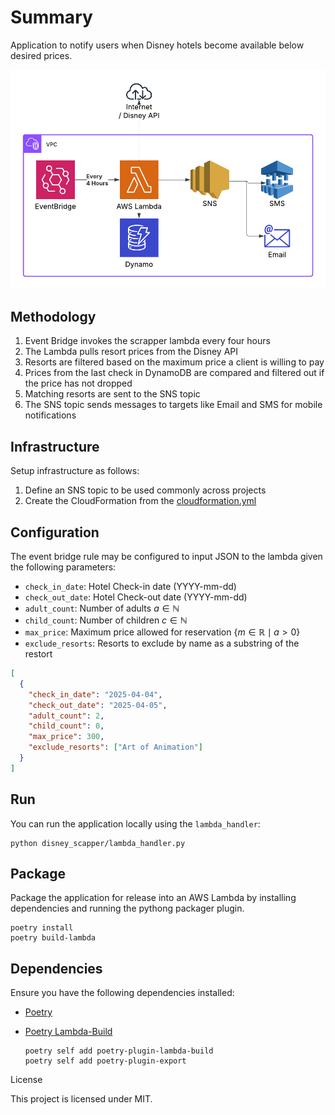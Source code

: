 # Summary

Application to notify users when Disney hotels become available below desired prices.

![Architecture Diagram](./docs/images/disney-scrapper-architecture.png)

## Methodology

1. Event Bridge invokes the scrapper lambda every four hours
2. The Lambda pulls resort prices from the Disney API
3. Resorts are filtered based on the maximum price a client is willing to pay
4. Prices from the last check in DynamoDB are compared and filtered out if the price has not dropped
5. Matching resorts are sent to the SNS topic
6. The SNS topic sends messages to targets like Email and SMS for mobile notifications

## Infrastructure

Setup infrastructure as follows:

1. Define an SNS topic to be used commonly across projects
2. Create the CloudFormation from the [cloudformation.yml](./cloudformation.yml)

## Configuration

The event bridge rule may be configured to input JSON to the lambda given the following parameters:

- `check_in_date`: Hotel Check-in date (YYYY-mm-dd)
- `check_out_date`: Hotel Check-out date (YYYY-mm-dd)
- `adult_count`: Number of adults $a\in\mathbb{N}$
- `child_count`: Number of children $c\in\mathbb{N}$
- `max_price`: Maximum price allowed for reservation $\{ m\in\mathbb{R} \mid a>0 \}$
- `exclude_resorts`: Resorts to exclude by name as a substring of the restort

```json
[
  {
    "check_in_date": "2025-04-04",
    "check_out_date": "2025-04-05",
    "adult_count": 2,
    "child_count": 0,
    "max_price": 300,
    "exclude_resorts": ["Art of Animation"]
  }
]
```

## Run

You can run the application locally using the `lambda_handler`:

```shell
python disney_scapper/lambda_handler.py
```

## Package

Package the application for release into an AWS Lambda by installing dependencies and running the pythong packager plugin.

```shell
poetry install
poetry build-lambda
```

## Dependencies

Ensure you have the following dependencies installed:

- [Poetry](https://python-poetry.org/)
- [Poetry Lambda-Build](https://github.com/micmurawski/poetry-plugin-lambda-build)

    ```shell
    poetry self add poetry-plugin-lambda-build
    poetry self add poetry-plugin-export
    ```

License

This project is licensed under MIT.